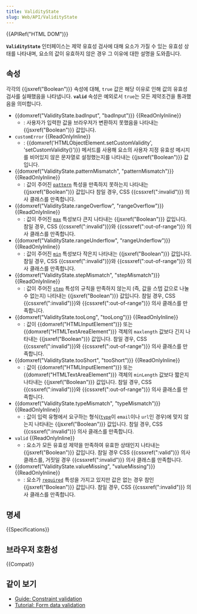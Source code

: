 ```yaml
---
title: ValidityState
slug: Web/API/ValidityState
---
```


{{APIRef("HTML DOM")}}

**`ValidityState`** 인터페이스는 제약 유효성 검사에 대해 요소가 가질 수 있는 유효성 상태를 나타내며, 요소의 값이 유효하지 않은 경우 그 이유에 대한 설명을 도와줍니다.

## 속성

각각의 {{jsxref("Boolean")}} 속성에 대해, `true` 값은 해당 이유로 인해 값의 유효성 검사를 실패했음을 나타냅니다. **`valid`** 속성은 예외로서 `true`는 모든 제약조건을 통과했음을 의미합니다.

- {{domxref("ValidityState.badInput", "badInput")}} {{ReadOnlyInline}}
  - : 사용자가 입력한 값을 브라우저가 변환하지 못했음을 나타내는 {{jsxref("Boolean")}} 값입니다.
- `customError` {{ReadOnlyInline}}
  - : {{domxref('HTMLObjectElement.setCustomValidity', 'setCustomValidity()')}} 메서드를 사용해 요소의 사용자 지정 유효성 메시지를 비어있지 않은 문자열로 설정했는지를 나타내는 {{jsxref("Boolean")}} 값입니다.
- {{domxref("ValidityState.patternMismatch", "patternMismatch")}} {{ReadOnlyInline}}
  - : 값이 주어진 [`pattern`](/ko/docs/Web/HTML/Element/input#pattern) 특성을 만족하지 못하는지 나타내는 {{jsxref("Boolean")}} 값입니다 참일 경우, CSS {{cssxref(":invalid")}} 의사 클래스를 만족합니다.
- {{domxref("ValidityState.rangeOverflow", "rangeOverflow")}} {{ReadOnlyInline}}
  - : 값이 주어진 [`max`](/ko/docs/Web/HTML/Element/input#max) 특성보다 큰지 나타내는 {{jsxref("Boolean")}} 값입니다. 참일 경우, CSS {{cssxref(":invalid")}}와 {{cssxref(":out-of-range")}} 의사 클래스를 만족합니다.
- {{domxref("ValidityState.rangeUnderflow", "rangeUnderflow")}} {{ReadOnlyInline}}
  - : 값이 주어진 [`min`](/ko/docs/Web/HTML/Element/input#min) 특성보다 작은지 나타내는 {{jsxref("Boolean")}} 값입니다. 참일 경우, CSS {{cssxref(":invalid")}}와 {{cssxref(":out-of-range")}} 의사 클래스를 만족합니다.
- {{domxref("ValidityState.stepMismatch", "stepMismatch")}} {{ReadOnlyInline}}
  - : 값이 주어진 [`step`](/ko/docs/Web/HTML/Element/input#step) 특성의 규칙을 만족하지 않는지 (즉, 값을 스텝 값으로 나눌 수 없는지) 나타내는 {{jsxref("Boolean")}} 값입니다. 참일 경우, CSS {{cssxref(":invalid")}}와 {{cssxref(":out-of-range")}} 의사 클래스를 만족합니다.
- {{domxref("ValidityState.tooLong", "tooLong")}} {{ReadOnlyInline}}
  - : 값이 {{domxref("HTMLInputElement")}} 또는 {{domxref("HTMLTextAreaElement")}} 객체의 `maxlength` 값보다 긴지 나타내는 {{jsxref("Boolean")}} 값입니다. 참일 경우, CSS {{cssxref(":invalid")}}와 {{cssxref(":out-of-range")}} 의사 클래스를 만족합니다.
- {{domxref("ValidityState.tooShort", "tooShort")}} {{ReadOnlyInline}}
  - : 값이 {{domxref("HTMLInputElement")}} 또는 {{domxref("HTMLTextAreaElement")}} 객체의 `minLength` 값보다 짧은지 나타내는 {{jsxref("Boolean")}} 값입니다. 참일 경우, CSS {{cssxref(":invalid")}}와 {{cssxref(":out-of-range")}} 의사 클래스를 만족합니다.
- {{domxref("ValidityState.typeMismatch", "typeMismatch")}} {{ReadOnlyInline}}
  - : 값이 입력 유형에서 요구하는 형식([`type`](/ko/docs/Web/HTML/Element/input#type)이 `email`이나 `url`인 경우)에 맞지 않는지 나타내는 {{jsxref("Boolean")}} 값입니다. 참일 경우, CSS {{cssxref(":invalid")}} 의사 클래스를 만족합니다.
- `valid` {{ReadOnlyInline}}
  - : 요소가 모든 유효성 제약을 만족하여 유효한 상태인지 나타내는 {{jsxref("Boolean")}} 값입니다. 참일 경우 CSS {{cssxref(":valid")}} 의사 클래스를, 거짓일 경우 {{cssxref(":invalid")}} 의사 클래스를 만족합니다.
- {{domxref("ValidityState.valueMissing", "valueMissing")}} {{ReadOnlyInline}}
  - : 요소가 [`required`](/ko/docs/Web/HTML/Element/input#required) 특성을 가지고 있지만 값은 없는 경우 참인 {{jsxref("Boolean")}} 값입니다. 참일 경우, CSS {{cssxref(":invalid")}} 의사 클래스를 만족합니다.

## 명세

{{Specifications}}

## 브라우저 호환성

{{Compat}}

## 같이 보기

- [Guide: Constraint validation](/ko/docs/Web/Guide/HTML/HTML5/Constraint_validation)
- [Tutorial: Form data validation](/ko/docs/Learn/HTML/Forms/Form_validation)
